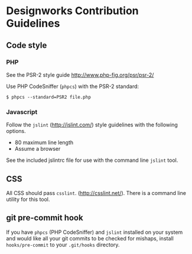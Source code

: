 # Designworks Contribution Guidelines

## Code style

### PHP

See the PSR-2 style guide http://www.php-fig.org/psr/psr-2/

Use PHP CodeSniffer (`phpcs`) with the PSR-2 standard:

    $ phpcs --standard=PSR2 file.php


### Javascript

Follow the `jslint` (http://jslint.com/) style guidelines with the following
options.

* 80 maximum line length
* Assume a browser

See the included jslintrc file for use with the command line `jslint` tool.


## CSS

All CSS should pass `csslint`. (http://csslint.net/). There is a command line
utility for this tool.


## git pre-commit hook

If you have `phpcs` (PHP CodeSniffer) and `jslint` installed on your system and
would like all your git commits to be checked for mishaps, install
`hooks/pre-commit` to your `.git/hooks` directory.
